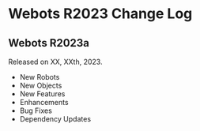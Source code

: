 # Webots R2023 Change Log

## Webots R2023a
Released on XX, XXth, 2023.
  - New Robots
  - New Objects
  - New Features
  - Enhancements
  - Bug Fixes
  - Dependency Updates
